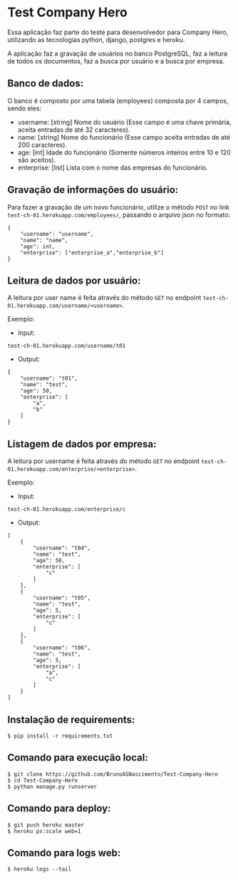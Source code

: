 # Test Company Hero

Essa aplicação faz parte do teste para desenvolvedor para Company Hero, utilizando as tecnologias python, django, postgres e heroku.

A aplicação faz a gravação de usuários no banco PostgreSQL, faz a leitura de todos os documentos, faz a busca por usuário e a busca por empresa.

## Banco de dados:

O banco é composto por uma tabela (employees) composta por 4 campos, sendo eles:

- username: [string] Nome do usuário (Esse campo é uma chave primária, aceita entradas de até 32 caracteres).
- name: [string] Nome do funcionário (Esse campo aceita entradas de até 200 caracteres).
- age: [int] Idade do funcionário (Somente números inteiros entre 10 e 120 são aceitos).
- enterprise: [list] Lista com o nome das empresas do funcionário.

## Gravação de informações do usuário:

Para fazer a gravação de um novo funcionário, utilize o método `POST` no link `test-ch-01.herokuapp.com/employees/`, passando o arquivo json no formato:

```
{
    "username": "username",
    "name": "name",
    "age": int,
    "enterprise": ["enterprise_a","enterprise_b"]
}
```

## Leitura de dados por usuário:

A leitura por user name é feita através do método `GET` no endpoint `test-ch-01.herokuapp.com/username/<username>`.

Exemplo:

- Input:

```
test-ch-01.herokuapp.com/username/t01
```

- Output:

```
{
    "username": "t01",
    "name": "test",
    "age": 50,
    "enterprise": [
        "a",
        "b"
    ]
}
```

## Listagem de dados por empresa:

A leitura por username é feita através do método `GET` no endpoint `test-ch-01.herokuapp.com/enterprise/<enterprise>`.

Exemplo:

- Input:

```
test-ch-01.herokuapp.com/enterprise/c
```

- Output:

```
[
    {
        "username": "t04",
        "name": "test",
        "age": 50,
        "enterprise": [
            "c"
        ]
    },
    {
        "username": "t05",
        "name": "test",
        "age": 5,
        "enterprise": [
            "c"
        ]
    },
    {
        "username": "t06",
        "name": "test",
        "age": 5,
        "enterprise": [
            "a",
            "c"
        ]
    }
]
```

## Instalação de requirements:

```
$ pip install -r requirements.txt
```

## Comando para execução local:

```
$ git clone https://github.com/BrunoASNascimento/Test-Company-Hero
$ cd Test-Company-Hero
$ python manage.py runserver
```

## Comando para deploy:

```
$ git push heroku master
$ heroku ps:scale web=1
```

## Comando para logs web:

```
$ heroku logs --tail
```
